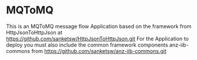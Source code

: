 # MQToMQ

This is an MQToMQ message flow Application based on the framework from HttpJsonToHttpJson at https://github.com/sanketsw/HttpJsonToHttpJson.git
For the Application to deploy you must also include the common framework components anz-iib-commons from https://github.com/sanketsw/anz-iib-commons.git
